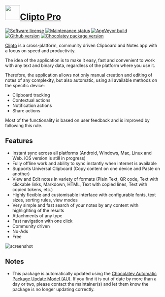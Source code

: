 # [<img src="https://cdn.jsdelivr.net/gh/dgalbraith/chocolatey-packages@b56738f52acff6769413b64b6a0468efac33d100/icons/clipto-pro.png" width="48" height="48" />Clipto Pro](<https://chocolatey.org/packages/clipto-pro>)

[![Software license](https://img.shields.io/badge/license-Proprietary-lightgrey)](https://clipto.pro/#/terms)
[![Maintenance status](https://img.shields.io/badge/maintained%3F-yes-green.svg)](https://gitHub.com/dgalbraith/chocolatey-packages/graphs/commit-activity)
[![AppVeyor build](https://img.shields.io/appveyor/ci/dgalbraith/chocolatey-packages)](https://ci.appveyor.com/project/dgalbraith/chocolatey-packages)
[![Github version](https://img.shields.io/badge/Github-1.8.6.20200102.20200102-blue.svg)](https://github.com/clipto-pro/Desktop/releases/latest)
[![Chocolatey package version](https://img.shields.io/chocolatey/v/sourcetrail?label=Chocolatey)](<https://chocolatey.org/packages/clipto-pro>)

[Clipto](https://clipto.pro) is a cross-platform, community driven Clipboard and Notes app with a focus on speed and productivity.

The idea of the application is to make it easy, fast and convenient to work with any text and binary data, regardless of the platform where you use it.

Therefore, the application allows not only manual creation and editing of notes of any complexity, but also automatic, using all available methods on the specific device:

* Clipboard tracking
* Contextual actions
* Notification actions
* Share actions

Most of the functionality is based on user feedback and is improved by following this rule.

## Features

* Instant sync across all platforms (Android, Windows, Mac, Linux and Web. iOS version is still in progress)
* Fully offline work and ability to sync instantly when internet is available
* Supports Universal Clipboard (Copy content on one device and Paste on another)
* View and Edit notes in variety of formats (Plain Text, QR code, Text with clickable links, Markdown, HTML, Text with copied lines, Text with copied tokens, etc.)
* Highly flexible and customisable interface with configurable fonts, text sizes, sorting rules, view modes
* Very simple and fast search of your notes by any content with highlighting of the results
* Attachments of any type
* Fast navigation with one click
* Community driven
* No-Ads
* Free

![screenshot](https://cdn.jsdelivr.net/gh/dgalbraith/chocolatey-packages@b56738f52acff6769413b64b6a0468efac33d100/automatic/clipto-pro/screenshot.png)

## Notes

* This package is automatically updated using the [Chocolatey Automatic Package Update Model (AU)](https://github.com/majkinetor/au/blob/master/README.md).
  If you find it is out of date by more than a day or two, please contact the maintainer(s) and let them know the package is no longer updating correctly.
